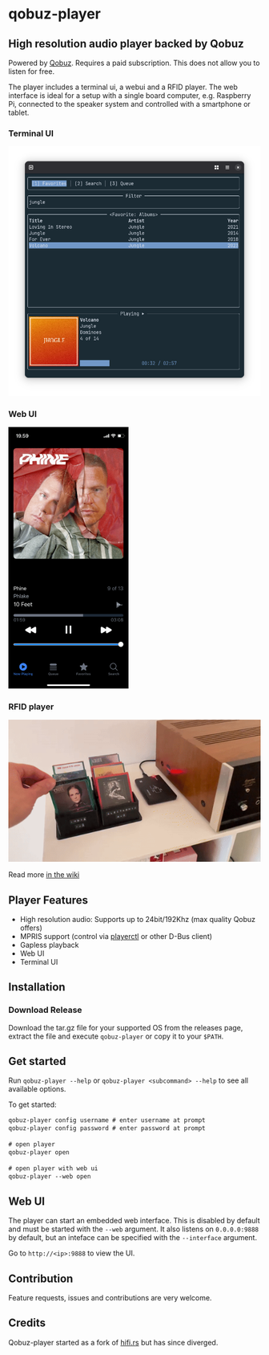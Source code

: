 # qobuz-player

## High resolution audio player backed by Qobuz

Powered by [Qobuz](https://www.qobuz.com). Requires a paid subscription. This does not allow you to listen for free.

The player includes a terminal ui, a webui and a RFID player. 
The web interface is ideal for a setup with a single board computer, e.g. Raspberry Pi, connected to the speaker system and controlled with a smartphone or tablet.

### Terminal UI
![TUI Screenshot](/assets/qobuz-player.png?raw=true)

### Web UI
<img src="/assets/qobuz-player-webui.png?raw=true" width="240">

### RFID player
![RFID player](/assets/rfid-player.gif?raw=true)

Read more [in the wiki](https://github.com/SofusA/qobuz-player/wiki/RFID-player)

## Player Features

- High resolution audio: Supports up to 24bit/192Khz (max quality Qobuz offers)
- MPRIS support (control via [playerctl](https://github.com/altdesktop/playerctl) or other D-Bus client)
- Gapless playback
- Web UI 
- Terminal UI 

## Installation

### Download Release

Download the tar.gz file for your supported OS from the releases page, extract the file and execute `qobuz-player` or copy it to your `$PATH`.

## Get started

Run `qobuz-player --help` or `qobuz-player <subcommand> --help` to see all available options.

To get started:

```shell
qobuz-player config username # enter username at prompt
qobuz-player config password # enter password at prompt

# open player
qobuz-player open

# open player with web ui
qobuz-player --web open
```

## Web UI

The player can start an embedded web interface. This is disabled by default and must be started with the `--web` argument. It also listens on `0.0.0.0:9888` by default,
but an inteface can be specified with the `--interface` argument.

Go to `http://<ip>:9888` to view the UI.

## Contribution
Feature requests, issues and contributions are very welcome.

## Credits
Qobuz-player started as a fork of [hifi.rs](https://github.com/iamdb/hifi.rs) but has since diverged. 
